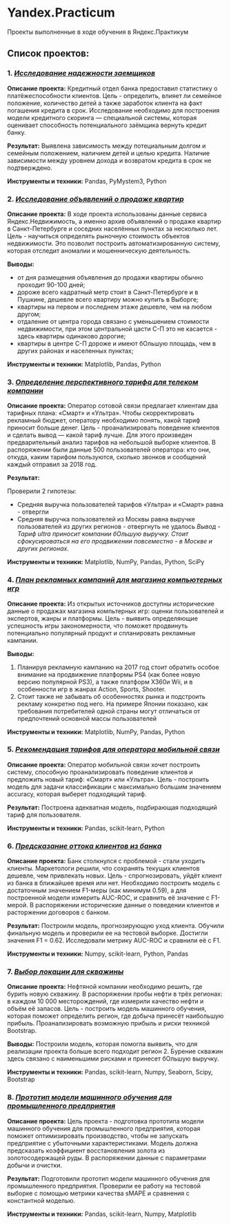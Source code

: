 # Yandex.Practicum
Проекты выполненные в ходе обучения в Яндекс.Практикум

## Список проектов:
### 1. [*Исследование надежности заемщиков*](https://github.com/DKlimovskiy/Yandex.Practicum/tree/main/Проект%201%20Исследование%20надежности%20заемщиков)
**Описание проекта:**
Кредитный отдел банка предоставил статистику о платёжеспособности клиентов. Цель - определить, влияет ли семейное положение, количество детей а также заработок клиента на факт погашения кредита в срок. Исследование необходимо для построения модели кредитного скоринга — специальной системы, которая оценивает способность потенциального заёмщика вернуть кредит банку.

**Результат:**
Выявлена зависимость между потециальным долгом и семейным положением, наличием детей и целью кредита. Наличие зависимости между уровнем дохода и возвратом кредита в срок не подтверждено.

**Инструменты и техники:**
Pandas, PyMystem3, Python

### 2. [*Исследование объявлений о продаже квартир*](https://github.com/DKlimovskiy/Yandex.Practicum/tree/main/Проект%202%20Исследование%20объявлений%20о%20продаже%20квартир)
**Описание проекта:**
В ходе проекта использованы данные сервиса Яндекс.Недвижимость, а именно архив объявлений о продаже квартир в Санкт-Петербурге и соседних населённых пунктах за несколько лет. Цель - научиться определять рыночную стоимость объектов недвижимости. Это позволит построить автоматизированную систему, которая отследит аномалии и мошенническую деятельность.

**Выводы:**

- от дня размещения объявления до продажи квартиры обычно проходит 90-100 дней;
- дороже всего кадратный метр стоит в Санкт-Петербурге и в Пушкине, дешевле всего квартиру можно купить в Выборге;
- квартиры на первом и последнем этаже дешевле, чем на любом другом;
- отдаление от центра города связано с уменьшением стоимости недвижимости, при этом центральной цасти С-П это не касается - здесь квартиры одинаково дорогие;
- квартиры в центре С-П дороже и имеют бОльшую площадь, чем в других районах и населенных пунктах;

**Инструменты и техники:**
Matplotlib, Pandas, Python

### 3. [*Определение перспективного тарифа для телеком компании*](https://github.com/DKlimovskiy/Yandex.Practicum/tree/main/Проект%203%20Определение%20перспективного%20тарифа%20для%20телеком%20компании)
**Описание проекта:**
Оператор сотовой связи предлагает клиентам два тарифных плана: «Смарт» и «Ультра». Чтобы скорректировать рекламный бюджет, оператору необходимо понять, какой тариф приносит больше денег. Цель - проанализировать поведение клиентов и сделать вывод — какой тариф лучше. Для этого произведен предварительный анализ тарифов на небольшой выборке клиентов. В распоряжении были данные 500 пользователей оператора: кто они, откуда, каким тарифом пользуются, сколько звонков и сообщений каждый отправил за 2018 год.

**Результат:**

Проверили 2 гипотезы:

- Средняя выручка пользователей тарифов «Ультра» и «Смарт» равна - отвергли
- Средняя выручка пользователей из Москвы равна выручке пользователей из других регионов - отвергнуть не удалось
*Вывод - Тариф ultra приносит компании бОльшую выручку. Стоит сфокусироваться на его продвижении повсеместно - в Москве и других регионах.*

**Инструменты и техники:**
Matplotlib, NumPy, Pandas, Python, SciPy



### 4. [*План рекламных кампаний для магазина компьютерных игр*](https://github.com/DKlimovskiy/Yandex.Practicum/tree/main/Проект%204%20План%20рекламных%20кампаний%20для%20магазина%20компьютерных%20игр)
**Описание проекта:**
Из открытых источников доступны исторические данные о продажах магазина компьтерных игр: оценки пользователей и экспертов, жанры и платформы. Цель - выявить определяющие успешность игры закономерности, что поможет продвинуть потенциально популярный продукт и спланировать рекламные кампании.

**Выводы:**

1. Планируя рекламную кампанию на 2017 год стоит обратить особое внимание на продвижение платформы PS4 (как более новую версию популярной PS3), а также платформ X360и Wii, и в особенности игр в жанрах Action, Sports, Shooter.
2. Стоит также не забывать об особенностях рынка и подстроить рекламу конкретно под него. На примере Японии показано, как требования потребителей одной страны могут отличаться от предпочтений основной массы пользователей

**Инструменты и техники:**
Matplotlib, NumPy, Pandas, Python

### 5. [*Рекомендация тарифов для оператора мобильной связи*](https://github.com/DKlimovskiy/Yandex.Practicum/tree/main/Проект%205%20Рекомендация%20тарифов%20для%20оператора%20мобильной%20связи)
**Описание проекта:**
Оператор мобильной связи хочет построить систему, способную проанализировать поведение клиентов и предложить новый тариф: «Смарт» или «Ультра». Цель - построить модель для задачи классификации с максимально большим значением accuracy, которая выберет подходящий тариф.

**Результат:**
Построена адекватная модель, подбирающая подходящий тариф для пользователя.

**Инструменты и техники:**
Pandas, scikit-learn, Python

### 6. [*Предсказание оттока клиентов из банка*](https://github.com/DKlimovskiy/Yandex.Practicum/tree/main/Проект%206%20Предсказание%20оттока%20клиентовиз%20банка)
**Описание проекта:**
Банк столкнулся с проблемой - стали уходить клиенты. Маркетологи решили, что сохранять текущих клиентов дешевле, чем привлекать новых. Цель - спрогнозировать, уйдёт клиент из банка в ближайшее время или нет. Необходимо построить модель с достаточным значением F1-меры (как минимум 0.59), а для построенной модели измерить AUC-ROC, и сравнить её значение с F1-мерой. В распоряжении исторические данные о поведении клиентов и расторжении договоров с банком.

**Результат:**
Построили модель, прогнозирующую уход клиента. Обучили финальную модель и проверили ее на тестовой выборке. Достигли значения F1 = 0.62. Исследовали метрику AUC-ROC и сравнили её с F1.

**Инструменты и техники:**
Numpy, scikit-learn, Python, Pandas


### 7. [*Выбор локации для скважины*](https://github.com/DKlimovskiy/Yandex.Practicum/tree/main/Проект%207%20Выбор%20локации%20для%20скважины)
**Описание проекта:**
Нефтяной компании необходимо решить, где бурить новую скважину. В распоряжении пробы нефти в трёх регионах: в каждом 10 000 месторождений, где измерили качество нефти и объём её запасов. Цель - построить модель машинного обучения, которая поможет определить регион, где добыча принесёт наибольшую прибыль. Проанализировать возможную прибыль и риски техникой Bootstrap.

**Выводы:**
Построили модель, которая помогла выявить, что для реализации проекта больше всего подходит регион 2. Бурение скважин здесь связано с наименьшими рисками и принесет бОльшую выручку.

**Инструменты и техники:**
Pandas, scikit-learn, Numpy, Seaborn, Scipy, Bootstrap


### 8. [*Прототип модели машинного обучения для промышленного предприятия*](https://github.com/DKlimovskiy/Yandex.Practicum/tree/main/Новая%20папка)
**Описание проекта:**
Цель проекта - подготовка прототипа модели машинного обучения для промышленного предприятия, которая поможет оптимизировать производство, чтобы не запускать предприятие с убыточными характеристиками.
Модель должна предсказать коэффициент восстановления золота из золотосодержащей руды. В распоряжении данные с параметрами добычи и очистки. 

**Результат:**
Подготовили прототип модели машинного обучения для промышленного предприятия. Проверили ее работу на тестовой выборке с помощью метрики качества sMAPE и сравнения с константной моделью.

**Инструменты и техники:**
Pandas, scikit-learn, Numpy, Matplotlib

